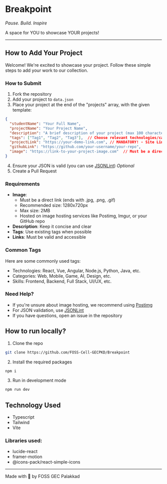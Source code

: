 # Breakpoint
*Pause. Build. Inspire*

A space for YOU to showcase YOUR projects!

---

## How to Add Your Project
Welcome! We're excited to showcase your project. Follow these simple steps to add your work to our collection.

### How to Submit
1. Fork the repository
2. Add your project to `data.json`
3. Place your project at the end of the "projects" array, with the given template:
```json
{
  "studentName": "Your Full Name",
  "projectName": "Your Project Name",
  "description": "A brief description of your project (max 100 characters)",
  "tags": ["Tag1", "Tag2", "Tag3"],  // Choose relevant technologies/categories
  "projectLink": "https://your-demo-link.com", // MANDATORY! - Site Link or Github (if any)
  "githubLink": "https://github.com/your-username/your-repo",
  "image": "https://link-to-your-project-image.com"  // Must be a direct image link
}
```
4. Ensure your JSON is valid (you can use [JSONLint](https://jsonlint.com/))  *Optional*
5. Create a Pull Request

### Requirements
- **Image**:
  - Must be a direct link (ends with .jpg, .png, .gif)
  - Recommended size: 1280x720px
  - Max size: 2MB
  - Hosted on image hosting services like Postimg, Imgur, or your GitHub repo
- **Description**: Keep it concise and clear
- **Tags**: Use existing tags when possible
- **Links**: Must be valid and accessible


### Common Tags
Here are some commonly used tags:
- Technologies: React, Vue, Angular, Node.js, Python, Java, etc.
- Categories: Web, Mobile, Game, AI, Design, etc.
- Skills: Frontend, Backend, Full Stack, UI/UX, etc.

### Need Help?
- If you're unsure about image hosting, we recommend using [Postimg](https://postimages.org/)
- For JSON validation, use [JSONLint](https://jsonlint.com/)
- If you have questions, open an issue in the repository


## How to run locally?

1. Clone the repo
```sh
git clone https://github.com/FOSS-Cell-GECPKD/Breakpoint
```

2. Install the required packages
```sh
npm i
```

3. Run in development mode
```sh
npm run dev
```

## Technology Used
- Typescript
- Tailwind
- Vite


### Libraries used:
- lucide-react
- framer-motion
- @icons-pack/react-simple-icons

---

Made with 💭 by FOSS GEC Palakkad
